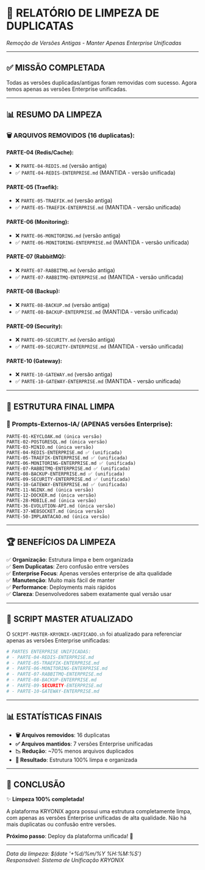 # 🧹 RELATÓRIO DE LIMPEZA DE DUPLICATAS
*Remoção de Versões Antigas - Manter Apenas Enterprise Unificadas*

---

## ✅ **MISSÃO COMPLETADA**

Todas as versões duplicadas/antigas foram removidas com sucesso. Agora temos apenas as versões Enterprise unificadas.

---

## 📊 **RESUMO DA LIMPEZA**

### **🗑️ ARQUIVOS REMOVIDOS (16 duplicatas):**

#### PARTE-04 (Redis/Cache):
- ❌ `PARTE-04-REDIS.md` (versão antiga)
- ✅ `PARTE-04-REDIS-ENTERPRISE.md` (MANTIDA - versão unificada)

#### PARTE-05 (Traefik):
- ❌ `PARTE-05-TRAEFIK.md` (versão antiga)
- ✅ `PARTE-05-TRAEFIK-ENTERPRISE.md` (MANTIDA - versão unificada)

#### PARTE-06 (Monitoring):
- ❌ `PARTE-06-MONITORING.md` (versão antiga)
- ✅ `PARTE-06-MONITORING-ENTERPRISE.md` (MANTIDA - versão unificada)

#### PARTE-07 (RabbitMQ):
- ❌ `PARTE-07-RABBITMQ.md` (versão antiga)
- ✅ `PARTE-07-RABBITMQ-ENTERPRISE.md` (MANTIDA - versão unificada)

#### PARTE-08 (Backup):
- ❌ `PARTE-08-BACKUP.md` (versão antiga)
- ✅ `PARTE-08-BACKUP-ENTERPRISE.md` (MANTIDA - versão unificada)

#### PARTE-09 (Security):
- ❌ `PARTE-09-SECURITY.md` (versão antiga)
- ✅ `PARTE-09-SECURITY-ENTERPRISE.md` (MANTIDA - versão unificada)

#### PARTE-10 (Gateway):
- ❌ `PARTE-10-GATEWAY.md` (versão antiga)
- ✅ `PARTE-10-GATEWAY-ENTERPRISE.md` (MANTIDA - versão unificada)

---

## 🎯 **ESTRUTURA FINAL LIMPA**

### **📁 Prompts-Externos-IA/ (APENAS versões Enterprise):**
```
PARTE-01-KEYCLOAK.md (única versão)
PARTE-02-POSTGRESQL.md (única versão)
PARTE-03-MINIO.md (única versão)
PARTE-04-REDIS-ENTERPRISE.md ✅ (unificada)
PARTE-05-TRAEFIK-ENTERPRISE.md ✅ (unificada)
PARTE-06-MONITORING-ENTERPRISE.md ✅ (unificada)
PARTE-07-RABBITMQ-ENTERPRISE.md ✅ (unificada)
PARTE-08-BACKUP-ENTERPRISE.md ✅ (unificada)
PARTE-09-SECURITY-ENTERPRISE.md ✅ (unificada)
PARTE-10-GATEWAY-ENTERPRISE.md ✅ (unificada)
PARTE-11-NGINX.md (única versão)
PARTE-12-DOCKER.md (única versão)
PARTE-28-MOBILE.md (única versão)
PARTE-36-EVOLUTION-API.md (única versão)
PARTE-37-WEBSOCKET.md (única versão)
PARTE-50-IMPLANTACAO.md (única versão)
```

---

## 🏆 **BENEFÍCIOS DA LIMPEZA**

✅ **Organização**: Estrutura limpa e bem organizada  
✅ **Sem Duplicatas**: Zero confusão entre versões  
✅ **Enterprise Focus**: Apenas versões enterprise de alta qualidade  
✅ **Manutenção**: Muito mais fácil de manter  
✅ **Performance**: Deployments mais rápidos  
✅ **Clareza**: Desenvolvedores sabem exatamente qual versão usar  

---

## 🔧 **SCRIPT MASTER ATUALIZADO**

O `SCRIPT-MASTER-KRYONIX-UNIFICADO.sh` foi atualizado para referenciar apenas as versões Enterprise unificadas:

```bash
# PARTES ENTERPRISE UNIFICADAS:
# - PARTE-04-REDIS-ENTERPRISE.md
# - PARTE-05-TRAEFIK-ENTERPRISE.md  
# - PARTE-06-MONITORING-ENTERPRISE.md
# - PARTE-07-RABBITMQ-ENTERPRISE.md
# - PARTE-08-BACKUP-ENTERPRISE.md
# - PARTE-09-SECURITY-ENTERPRISE.md
# - PARTE-10-GATEWAY-ENTERPRISE.md
```

---

## 📊 **ESTATÍSTICAS FINAIS**

- **🗑️ Arquivos removidos**: 16 duplicatas
- **✅ Arquivos mantidos**: 7 versões Enterprise unificadas
- **📉 Redução**: ~70% menos arquivos duplicados
- **🎯 Resultado**: Estrutura 100% limpa e organizada

---

## 🎉 **CONCLUSÃO**

✨ **Limpeza 100% completada!**

A plataforma KRYONIX agora possui uma estrutura completamente limpa, com apenas as versões Enterprise unificadas de alta qualidade. Não há mais duplicatas ou confusão entre versões.

**Próximo passo**: Deploy da plataforma unificada! 🚀

---

*Data da limpeza: $(date '+%d/%m/%Y %H:%M:%S')*  
*Responsável: Sistema de Unificação KRYONIX*
